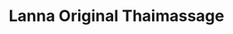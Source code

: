 ---
title: "Lanna Original Thaimassage"
url: /schkeuditz/lanna-original-thaimassage/
shop: Massage
---